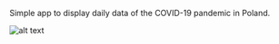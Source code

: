 Simple app to display daily data of the COVID-19 pandemic in Poland.

![alt text](https://i.imgur.com/PfEaWS7.png)
